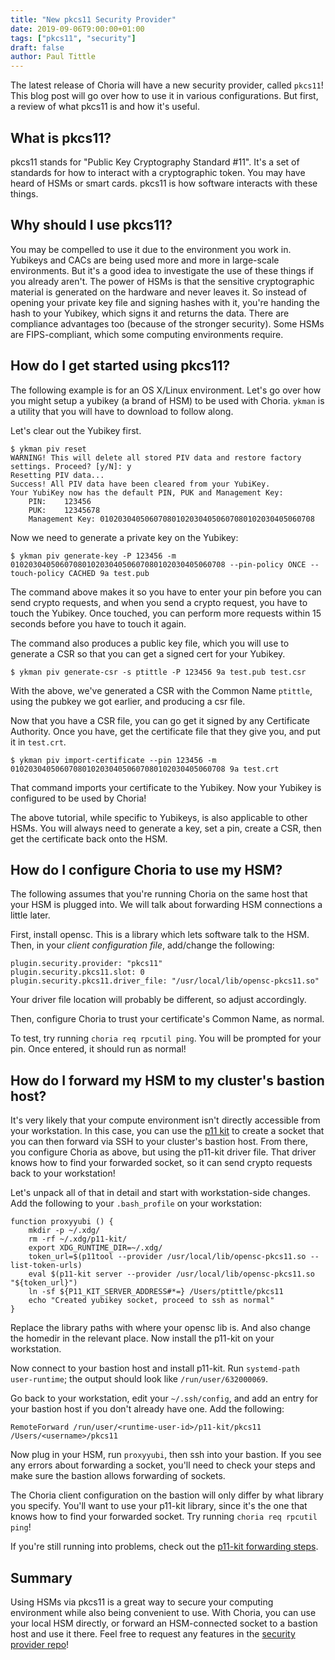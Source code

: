 ```yaml
---
title: "New pkcs11 Security Provider"
date: 2019-09-06T9:00:00+01:00
tags: ["pkcs11", "security"]
draft: false
author: Paul Tittle
---
```


The latest release of Choria will have a new security provider, called `pkcs11`! This blog post will go over how to use it in various configurations. But first, a review of what pkcs11 is and how it's useful.

## What is pkcs11?

pkcs11 stands for "Public Key Cryptography Standard #11". It's a set of standards for how to interact with a cryptographic token. You may have heard of HSMs or smart cards. pkcs11 is how software interacts with these things.

## Why should I use pkcs11?

You may be compelled to use it due to the environment you work in. Yubikeys and CACs are being used more and more in large-scale environments. But it's a good idea to investigate the use of these things if you already aren't. The power of HSMs is that the sensitive cryptographic material is generated on the hardware and never leaves it. So instead of opening your private key file and signing hashes with it, you're handing the hash to your Yubikey, which signs it and returns the data. There are compliance advantages too (because of the stronger security). Some HSMs are FIPS-compliant, which some computing environments require.

## How do I get started using pkcs11?

The following example is for an OS X/Linux environment. Let's go over how you might setup a yubikey (a brand of HSM) to be used with Choria. `ykman` is a utility that you will have to download to follow along.

Let's clear out the Yubikey first.

```nohighlight
$ ykman piv reset
WARNING! This will delete all stored PIV data and restore factory settings. Proceed? [y/N]: y
Resetting PIV data...
Success! All PIV data have been cleared from your YubiKey.
Your YubiKey now has the default PIN, PUK and Management Key:
	PIN:	123456
	PUK:	12345678
	Management Key:	010203040506070801020304050607080102030405060708
```

Now we need to generate a private key on the Yubikey:

```nohighlight
$ ykman piv generate-key -P 123456 -m 010203040506070801020304050607080102030405060708 --pin-policy ONCE --touch-policy CACHED 9a test.pub
```

The command above makes it so you have to enter your pin before you can send crypto requests, and when you send a crypto request, you have to touch the Yubikey. Once touched, you can perform more requests within 15 seconds before you have to touch it again.

The command also produces a public key file, which you will use to generate a CSR so that you can get a signed cert for your Yubikey.

```nohighlight
$ ykman piv generate-csr -s ptittle -P 123456 9a test.pub test.csr
```

With the above, we've generated a CSR with the Common Name `ptittle`, using the pubkey we got earlier, and producing a csr file.

Now that you have a CSR file, you can go get it signed by any Certificate Authority. Once you have, get the certificate file that they give you, and put it in `test.crt`.

```nohighlight
$ ykman piv import-certificate --pin 123456 -m 010203040506070801020304050607080102030405060708 9a test.crt
```

That command imports your certificate to the Yubikey. Now your Yubikey is configured to be used by Choria!

The above tutorial, while specific to Yubikeys, is also applicable to other HSMs. You will always need to generate a key, set a pin, create a CSR, then get the certificate back onto the HSM.

## How do I configure Choria to use my HSM?

The following assumes that you're running Choria on the same host that your HSM is plugged into. We will talk about forwarding HSM connections a little later.

First, install opensc. This is a library which lets software talk to the HSM. Then, in your _client configuration file_, add/change the following:

```nohighlight
plugin.security.provider: "pkcs11"
plugin.security.pkcs11.slot: 0
plugin.security.pkcs11.driver_file: "/usr/local/lib/opensc-pkcs11.so"
```

Your driver file location will probably be different, so adjust accordingly.

Then, configure Choria to trust your certificate's Common Name, as normal.

To test, try running `choria req rpcutil ping`. You will be prompted for your pin. Once entered, it should run as normal!

## How do I forward my HSM to my cluster's bastion host?

It's very likely that your compute environment isn't directly accessible from your workstation. In this case, you can use the [p11 kit](https://p11-glue.github.io/p11-glue/p11-kit.html) to create a socket that you can then forward via SSH to your cluster's bastion host. From there, you configure Choria as above, but using the p11-kit driver file. That driver knows how to find your forwarded socket, so it can send crypto requests back to your workstation!

Let's unpack all of that in detail and start with workstation-side changes. Add the following to your `.bash_profile` on your workstation:

```nohighlight
function proxyyubi () {
    mkdir -p ~/.xdg/
    rm -rf ~/.xdg/p11-kit/
    export XDG_RUNTIME_DIR=~/.xdg/
    token_url=$(p11tool --provider /usr/local/lib/opensc-pkcs11.so --list-token-urls)
    eval $(p11-kit server --provider /usr/local/lib/opensc-pkcs11.so "${token_url}")
    ln -sf ${P11_KIT_SERVER_ADDRESS#*=} /Users/ptittle/pkcs11
    echo "Created yubikey socket, proceed to ssh as normal"
}
```

Replace the library paths with where your opensc lib is. And also change the homedir in the relevant place. Now install the p11-kit on your workstation.

Now connect to your bastion host and install p11-kit. Run `systemd-path user-runtime`; the output should look like `/run/user/632000069`.

Go back to your workstation, edit your `~/.ssh/config`, and add an entry for your bastion host if you don't already have one. Add the following:

```nohighlight
RemoteForward /run/user/<runtime-user-id>/p11-kit/pkcs11 /Users/<username>/pkcs11
```

Now plug in your HSM, run `proxyyubi`, then ssh into your bastion. If you see any errors about forwarding a socket, you'll need to check your steps and make sure the bastion allows forwarding of sockets.

The Choria client configuration on the bastion will only differ by what library you specify. You'll want to use your p11-kit library, since it's the one that knows how to find your forwarded socket. Try running `choria req rpcutil ping`!

If you're still running into problems, check out the [p11-kit forwarding steps](https://p11-glue.github.io/p11-glue/p11-kit/manual/remoting.html).

## Summary

Using HSMs via pkcs11 is a great way to secure your computing environment while also being convenient to use. With Choria, you can use your local HSM directly, or forward an HSM-connected socket to a bastion host and use it there. Feel free to request any features in the [security provider repo](https://github.com/choria-io/go-security)!
